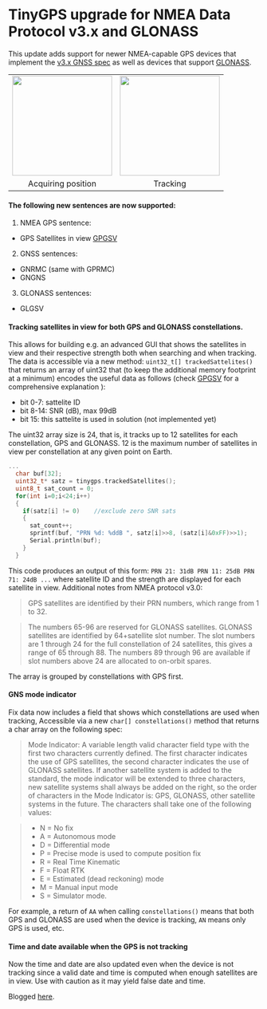 # TinyGPS upgrade for NMEA Data Protocol v3.x and GLONASS

This update adds support for newer NMEA-capable GPS devices that implement the [v3.x GNSS spec](http://geostar-navi.com/files/docs/geos3/geos_nmea_protocol_v3_0_eng.pdf) as well as devices that support [GLONASS](https://en.wikipedia.org/wiki/GLONASS).

<center><table><tr valign='center'><td><img src='http://blog.newsplore.com/wp-content/uploads/2015/09/gps-notrack.jpg' width='200px'/></td><td><img src="http://blog.newsplore.com/wp-content/uploads/2015/09/gps-track.jpg" width='200px'/></tr><tr align='center'><td>Acquiring position</td><td>Tracking</td></tr></table></center>

#### The following new sentences are now supported:

1. NMEA GPS sentence:
  * GPS Satellites in view [GPGSV](http://aprs.gids.nl/nmea/#gsv)
2. GNSS sentences:
  * GNRMC (same with GPRMC)
  * GNGNS
3. GLONASS sentences:
  * GLGSV

#### Tracking satellites in view for both GPS and GLONASS constellations.

This allows for building e.g. an advanced GUI that shows the satellites in view and their respective strength both when searching and when tracking.
The data is accessible via a new method: `uint32_t[] trackedSattelites()` that returns an array of uint32 that (to keep the additional memory footprint at a minimum) encodes the useful data as follows (check [GPGSV](http://aprs.gids.nl/nmea/#gsv) for a comprehensive explanation ):

  * bit 0-7: sattelite ID
  * bit 8-14: SNR (dB), max 99dB
  * bit 15: this sattelite is used in solution (not implemented yet)

The uint32 array size is 24, that is, it tracks up to 12 satellites for each constellation, GPS and GLONASS. 12 is the maximum number of satellites in view per constellation at any given point on Earth.
```c
...
  char buf[32];
  uint32_t* satz = tinygps.trackedSatellites();
  uint8_t sat_count = 0;
  for(int i=0;i<24;i++)
  {
    if(satz[i] != 0)	//exclude zero SNR sats
    {
      sat_count++;
      sprintf(buf, "PRN %d: %ddB ", satz[i]>>8, (satz[i]&0xFF)>>1);
      Serial.println(buf);
    }
  }

```

This code produces an output of this form: ```PRN 21: 31dB PRN 11: 25dB PRN 71: 24dB ...``` where satellite ID and the strength are displayed for each satellite in view.
Additional notes from NMEA protocol v3.0:

> GPS satellites are identified by their PRN numbers, which range from 1 to 32.

> The numbers 65-96 are reserved for GLONASS satellites. GLONASS satellites are identified by 64+satellite slot number. The slot numbers are 1 through 24 for the full constellation of 24 satellites, this gives a range of 65 through 88. The numbers 89 through 96 are available if slot numbers above 24 are allocated to on-orbit spares.

The array is grouped by constellations with GPS first.

#### GNS mode indicator

Fix data now includes a field that shows which constellations are used when tracking, Accessible via a new ```char[] constellations()``` method that returns a char array on the following spec:
> Mode Indicator:
A variable length valid character field type with the first two characters currently defined. The first character indicates the use of GPS satellites, the second character indicates the use of GLONASS satellites. If another satellite system is added to the standard, the mode indicator will be extended to three characters, new satellite systems shall always be added on the right, so the order of characters in the Mode Indicator is: GPS, GLONASS, other satellite systems in the future.
The characters shall take one of the following values:

> * N = No fix
> * A = Autonomous mode
> * D = Differential mode
> * P = Precise mode is used to compute position fix
> * R = Real Time Kinematic
> * F = Float RTK
> * E = Estimated (dead reckoning) mode
> * M = Manual input mode
> * S = Simulator mode.

For example, a return of ```AA``` when calling ```constellations()``` means that both GPS and GLONASS are used when the device is tracking, ```AN``` means only GPS is used, etc.

#### Time and date available when the GPS is not tracking

Now the time and date are also updated even when the device is not tracking since a valid date and time is computed when enough satellites are in view. Use with caution as it may yield false date and time.

Blogged [here](http://blog.metaflow.net/2015/09/03/a-tinygps-upgrade-adding-nmea-v3-0-and-glonass-support).
